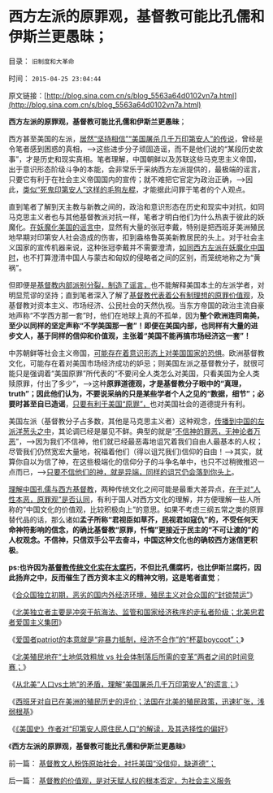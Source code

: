 # 西方左派的原罪观，基督教可能比孔儒和伊斯兰更愚昧；

目录： `旧制度和大革命` 

时间： `2015-04-25 23:04:44` 

原文链接：[http://blog.sina.com.cn/s/blog_5563a64d0102vn7a.html](http://blog.sina.com.cn/s/blog_5563a64d0102vn7a.html)

**西方左派的原罪观，基督教可能比孔儒和伊斯兰更愚昧**；

西方甚至美国的左派，[居然“坚持相信”“美国屠杀几千万印第安人”的传说](../../../2015/4/22/从北美“人口vs土地”矛盾，理解“美国屠杀几千万印第安人”的谎言；.md)，曾经是令笔者感到困惑的真相，——>这些进步分子顽固造谣，而不是他们说的“某段历史故事”，才是历史和现实真相。笔者理解，中国朝鲜以及苏联这些马克思主义帝国，出于意识形态阶级斗争的本能，会非常乐于采纳西方左派提供的，最极端的谣言，只要它有利于在社会主义帝国国内的宣传；就不难把它官定为政治正确，——>因此，[类似“死鬼印第安人”这样的毛狗左棍](http://darthvad.blog.163.com/blog/static/53399470201411311545877/)，才能据此问罪于笔者的个人观点。

直到笔者了解到天主教与新教之间的，政治和意识形态在历史和现实中对抗，如同马克思主义者也与其他基督教派对抗一样，笔者才明白他们为什么热衷于彼此的妖魔化。[在妖魔化美国的谣言中](../../../2014/5/22/忽悠了左棍的百度与谷歌的区别，妖魔化美国和扣帽子的自由.md)，显然有大量的张冠李戴，特别是把西班牙美洲殖民地早期对印第安人社会造成的伤害，扣到盎格鲁英美新教居民的头上。对于社会主义国家的宣传机器来说，这种张冠李戴并不需要澄清，[如同西方左派在妖魔化中国时](../../../2011/10/22/原罪就是妖魔化，妖魔化就是扣帽子.md)，也不打算澄清中国人与蒙古和匈奴的侵略者之间的区别，而笼统地称之为“黄祸”。

但即便是[基督教内部派别分裂，制造了谣言，](../../../2015/3/19/为什么天主教能成为历史最悠久，最成熟的总体党，及其香油钱.md)也不能解释美国本土的左派学者，对明显荒谬的坚持；直到笔者深入了解了[基督教代表着公有制理想的原罪价值观](../../../2011/9/30/基督教必须抛弃原罪观，才能接纳人权.md)，及基督教对资本主义、市场经济、公民社会的天然仇视。当东方帝国的政治主流自豪地声称“不学西方那一套”时，他们在地球上真的不孤单，因为**整个欧洲连同南美，至少以同样的坚定声称“不学美国那一套”！即便在美国内部，也同样有大量的进步文人，基于同样的信仰和价值观，主张着“美国不能再搞市场经济这一套”！**

中苏朝鲜等社会主义帝国，[可能存在着意识形态上对美国国家的恐惧](../../../2013/8/25/“inalienable，不可让渡的权力”的“敌对意识形态”.md)。欧洲基督教文化，可能存在着对美国市场经济成功的妒忌；则美国左派之基督教分子，就很可能只是强调着“美国原罪”所代表的“不要问全人类怎么对美国，只看美国为全人类赎原罪，付出了多少”，——>这种**原罪道德观，才是基督教分子眼中的“真理，truth”；因此他们认为，不要说采纳的只是某些学者个人之见的“数据，细节”；必要时甚至自已造谣**，[只要有利于美国“原罪”，](../../../2013/6/15/《独立日》的美国精神：自由人决不放弃既得利益；.md)也对美国社会的道德提升有利。

美国左派（基督教分子占多数，其他是马克思主义者）这种观念，[传播到中国的左派洋葱头之中](../../../2012/2/17/费边社会主义和洋葱头的革命.md)，其论调已经是屡见不鲜。典型的就是“[不信神的罪恶，无神论者万恶](../../../2011/3/23/基督教不是人权的标准；美国不是民主的权威.md)”，——>因为我们不信神，他们就已经最恶毒地诅咒着我们自由人最基本的人权；尽管我们仍然宽宏大量地，祝福着他们（得以诅咒我们)信仰的自由！——>其实，就算你自以为信了神，在这些极端化的信仰分子的斗争名单中，也只不过稍微推迟一点而已，——>[只要不信他们的神，就是异端，同样的诅咒仍会落到你头上](../../../2010/11/21/基督教罗马：迫害异教，迫害异端，政教合一.md)。

[理解中国孔儒与西方基督教](../../../2009/11/5/儒家孟子至圣！摒弃封建忠孝道德枷锁.md)，两种传统文化之间可能是最重大差异点，[在于对“人性本恶，原罪观”是否认同](../../../2015/4/16/基督教的价值观，是对天赋人权的根本否定，为社会主义服务.md)，有利于国人对西方文化的理解，并方便理解一些人所称的“中国文化的价值观，比较积极向上”的意思。如果不考虑三纲五常之类的原罪替代品的话，那么诸如**孟子所称“君视臣如草芥，民视君如寇仇”的，不受任何天命神符影响的信念，的确比基督教“原罪，忏悔”更接近于民主的“不可让渡的”的人权观念。不信神，只信双手公平去奋斗，中国这种文化也的确较西方迷信更积极**。

**ps:也许因为[基督教传统文化实在太腐朽](../../../2014/11/1/马克思及其主义，与基督教传统和民粹的亲缘和分歧.md)，不但比孔儒腐朽，也比伊斯兰腐朽，因此扬弃之中，反而催生了西方资本主义的精神文明，这是笔者直觉**；

《[合众国独立初期，恶劣的国内外经济环境，殖民主义对合众国的“封锁禁运”](../../../2015/4/18/合众国初期的恶劣处境，殖民主义对美国的封锁禁运.md)》

《[北美独立者主要是冲突于航海法、监管和国家经济秩序的走私者阶级；北美忠君者爱国主义集团](../../../2015/4/19/北美殖民地的经济结构，独立者和爱国者的经济成分；.md)》

《[爱国者patriot的本意就是“非暴力抵制，经济不合作”的“杯葛boycoot”；](../../../2015/4/20/北美如何从英国的忠实臣民，步步走向独立和战争.md)》

《[北美殖民地在“土地低效粗放
vs 社会体制落后所需的变革”两者之间的时间竞赛；](../../../2015/4/21/北美殖民地及美国早期经济制度落后，导致“土地刚需”的领土扩张.md)》

《[从北美“人口vs土地”的矛盾，理解“美国屠杀几千万印第安人”的谎言；](../../../2015/4/22/从北美“人口vs土地”矛盾，理解“美国屠杀几千万印第安人”的谎言；.md)》

《[西班牙对自已在美洲的殖民历史的评价；法国在北美的殖民政策，迅速扩张，浅弱根基](../../../2015/4/23/天主教反思殖民主义的批评和自我批评.md)》

《[《美国史》作者对“印第安人原住民人口”的解读，及其选择性的偏好](../../../2015/4/24/美国历史教科书的作者对“印第安人原住民人口”的解读.md)》

《**西方左派的原罪观，基督教可能比孔儒和伊斯兰更愚昧**》

前一篇： [基督教文人粉饰原始社会，衬托美国“没信仰，缺道德”；](../../../2015/4/27/基督教文人粉饰原始社会，衬托美国“没信仰，缺道德”；.md)

后一篇： [基督教的价值观，是对天赋人权的根本否定，为社会主义服务](../../../2015/4/16/基督教的价值观，是对天赋人权的根本否定，为社会主义服务.md)

